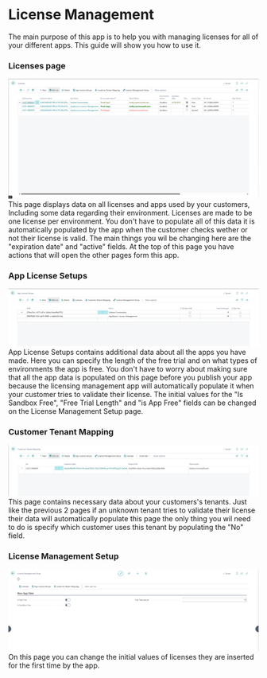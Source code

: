 # **License Management**
The main purpose of this app is to help you with managing licenses for all of your different apps. This guide will show you how to use it.

### **Licenses page**
![img](..\assets\Licensing\LicensesPage.png)
This page displays data on all licenses and apps used by your customers, Including some data regarding their environment. Licenses are made to be one license per environment. You don't have to populate all of this data it is automatically populated by the app when the customer checks wether or not their license is valid. The main things you wil be changing here are the "expiration date" and "active" fields. At the top of this page you have actions that will open the other pages form this app.
### **App License Setups**
![img](..\assets\Licensing\AppLicenseSetupsPage.png)
App License Setups contains additional data about all the apps you have made. Here you can specify the length of the free trial and on what types of environments the app is free. You don't have to worry about making sure that all the app data is populated on this page before you publish your app because the licensing management app will automatically populate it when your customer tries to validate their license. The initial values for the "Is Sandbox Free", "Free Trial Length" and "is App Free" fields can be changed on the License Management Setup page. 
### **Customer Tenant Mapping**
![img](..\assets\Licensing\CustomerTenantMappingPage.png)
This page contains necessary data about your customers's tenants. Just like the previous 2 pages if an unknown tenant tries to validate their license their data will automatically populate this page the only thing you wil need to do is specify which customer uses this tenant by populating the "No" field.
### **License Management Setup**
![img](..\assets\Licensing\LicenseManagementSetupPage.png)
On this page you can change the initial values of licenses they are inserted for the first time by the app. 